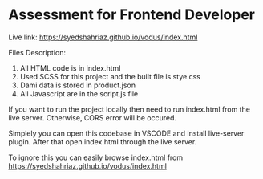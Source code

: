 # Assessment for Frontend Developer

Live link:
https://syedshahriaz.github.io/vodus/index.html


Files Description:
1. All HTML code is in index.html
2. Used SCSS for this project and the built file is stye.css
3. Dami data is stored in product.json
4. All Javascript are in the script.js file

If you want to run the project locally then need to run index.html from the live server. Otherwise, CORS error will be occured. 

Simplely you can open this codebase in VSCODE and install live-server plugin. After that open index.html through the live server. 

To ignore this you can easily browse index.html from https://syedshahriaz.github.io/vodus/index.html 
